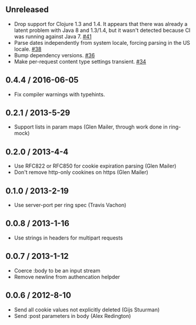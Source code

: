 ## Unreleased

* Drop support for Clojure 1.3 and 1.4. It appears that there was already a latent problem with Java 8 and 1.3/1.4, but it wasn't detected because CI was running against Java 7. [#41](https://github.com/xeqi/peridot/pull/41)
* Parse dates independently from system locale, forcing parsing in the US locale. [#38](https://github.com/xeqi/peridot/pull/38)
* Bump dependency versions. [#36](https://github.com/xeqi/peridot/pull/36)
* Make per-request content type settings transient. [#34](https://github.com/xeqi/peridot/pull/34)

## 0.4.4 / 2016-06-05

* Fix compiler warnings with typehints.

## 0.2.1 / 2013-5-29

* Support lists in param maps (Glen Mailer, through work done in ring-mock)

## 0.2.0 / 2013-4-4

* Use RFC822 or RFC850 for cookie expiration parsing (Glen Mailer)
* Don't remove http-only cookines on https (Glen Mailer)

## 0.1.0 / 2013-2-19

* Use server-port per ring spec (Travis Vachon)

## 0.0.8 / 2013-1-16

* Use strings in headers for multipart requests

## 0.0.7 / 2013-1-12

* Coerce :body to be an input stream
* Remove newline from authencation helpder

## 0.0.6 / 2012-8-10

* Send all cookie values not explicitly deleted (Gijs Stuurman)
* Send :post parameters in body (Alex Redington)
